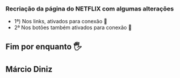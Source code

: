 ### Recriação da página do NETFLIX com algumas alterações

- 1ª) Nos links, ativados para conexão :link:
- 2ª Nos botões também ativados para conexão :black_square_button:

## Fim por enquanto :raised_hand_with_fingers_splayed:

## Márcio Diniz

